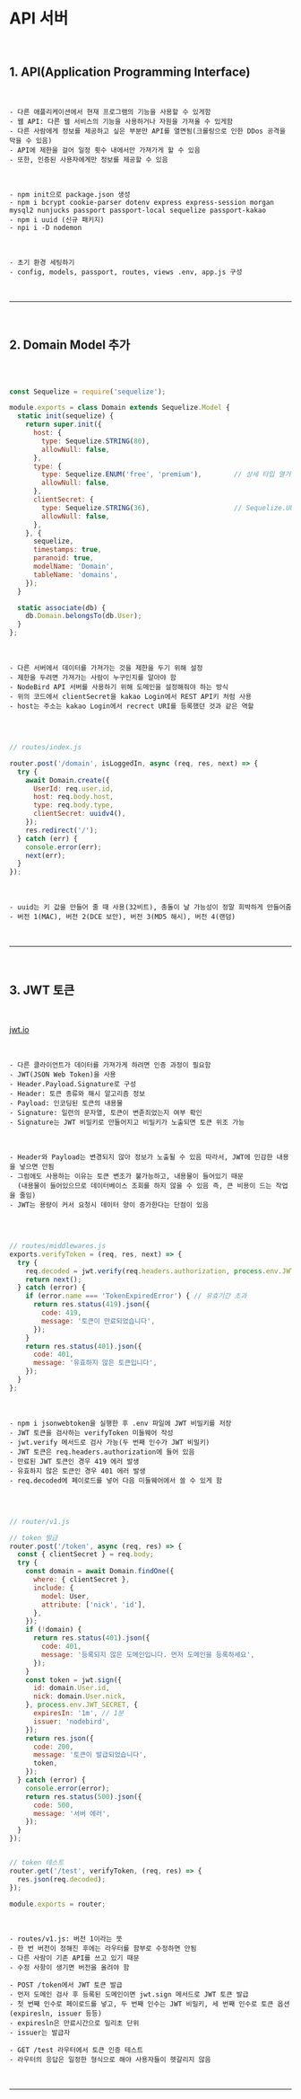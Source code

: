 # API 서버

<br>

## 1. API(Application Programming Interface)

<br>

    - 다른 애플리케이션에서 현재 프로그램의 기능을 사용할 수 있게함
    - 웹 API: 다른 웹 서비스의 기능을 사용하거나 자원을 가져올 수 있게함 
    - 다른 사람에게 정보를 제공하고 싶은 부분만 API를 열면됨(크롤링으로 인한 DDos 공격을 막을 수 있음)
    - API에 제한을 걸어 일정 횟수 내에서만 가져가게 할 수 있음
    - 또한, 인증된 사용자에게만 정보를 제공할 수 있음

<br>

    - npm init으로 package.json 생성
    - npm i bcrypt cookie-parser dotenv express express-session morgan mysql2 nunjucks passport passport-local sequelize passport-kakao
    - npm i uuid (신규 패키지)
    - npi i -D nodemon

<br>

    - 초기 환경 세팅하기
    - config, models, passport, routes, views .env, app.js 구성

<br>

***

<br>

## 2. Domain Model 추가

<br>

```javascript

const Sequelize = require('sequelize');

module.exports = class Domain extends Sequelize.Model {
  static init(sequelize) {
    return super.init({
      host: {
        type: Sequelize.STRING(80),
        allowNull: false,
      },
      type: {
        type: Sequelize.ENUM('free', 'premium'),        // 상세 타입 열거(free, premium 둘 만 사용 가능)
        allowNull: false,
      },
      clientSecret: {
        type: Sequelize.STRING(36),                     // Sequelize.UUID(MySQL은 UUIDV4 지원X, Postgre는 지원 O)
        allowNull: false,
      },
    }, {
      sequelize,
      timestamps: true,
      paranoid: true,
      modelName: 'Domain',
      tableName: 'domains',
    });
  }

  static associate(db) {
    db.Domain.belongsTo(db.User);
  }
};

```

<br>

    - 다른 서버에서 데이터를 가져가는 것을 제한을 두기 위해 설정
    - 제한을 두려면 가져가는 사람이 누구인지를 알아야 함
    - NodeBird API 서버를 사용하기 위해 도메인을 설정해줘야 하는 방식
    - 위의 코드에서 clientSecret을 kakao Login에서 REST API키 처럼 사용
    - host는 주소는 kakao Login에서 recrect URI를 등록했던 것과 같은 역할

<br>

```javascript

// routes/index.js

router.post('/domain', isLoggedIn, async (req, res, next) => {
  try {
    await Domain.create({
      UserId: req.user.id,
      host: req.body.host,
      type: req.body.type,
      clientSecret: uuidv4(),
    });
    res.redirect('/');
  } catch (err) {
    console.error(err);
    next(err);
  }
});


```

<br>

    - uuid는 키 값을 만들어 줄 때 사용(32비트), 충돌이 날 가능성이 정말 희박하게 만들어줌
    - 버전 1(MAC), 버전 2(DCE 보안), 버전 3(MD5 해시), 버전 4(랜덤)

<br>

***

<br>

## 3. JWT 토큰 

<br>

[jwt.io](http://jwt.io)

<br>

    - 다른 클라이언트가 데이터를 가져가게 하려면 인증 과정이 필요함
    - JWT(JSON Web Token)을 사용
    - Header.Payload.Signature로 구성
    - Header: 토큰 종류와 해시 알고리즘 정보
    - Payload: 인코딩된 토큰의 내용물
    - Signature: 일련의 문자열, 토큰이 변졷죄었는지 여부 확인
    - Signature는 JWT 비밀키로 만들어지고 비밀키가 노출되면 토큰 위조 가능

<br>

    - Header와 Payload는 변경되지 않아 정보가 노출될 수 있음 따라서, JWT에 민감한 내용을 넣으면 안됨
    - 그럼에도 사용하는 이유는 토큰 변조가 불가능하고, 내용물이 들어있기 때문
      (내용물이 들어있으므로 데이터베이스 조회를 하지 않을 수 있음 즉, 큰 비용이 드는 작업을 줄임)
    - JWT는 용량이 커서 요청시 데이터 양이 증가한다는 단점이 있음

<br>

```javascript

// routes/middlewares.js
exports.verifyToken = (req, res, next) => {
  try {
    req.decoded = jwt.verify(req.headers.authorization, process.env.JWT_SECRET);
    return next();
  } catch (error) {
    if (error.name === 'TokenExpiredError') { // 유효기간 초과
      return res.status(419).json({
        code: 419,
        message: '토큰이 만료되었습니다',
      });
    }
    return res.status(401).json({
      code: 401,
      message: '유효하지 않은 토큰입니다',
    });
  }
};

```

<br>

    - npm i jsonwebtoken을 실행한 후 .env 파일에 JWT 비밀키를 저장
    - JWT 토큰을 검사하는 verifyToken 미들웨어 작성
    - jwt.verify 메서드로 검사 가능(두 번째 인수가 JWT 비밀키)
    - JWT 토큰은 req.headers.authorization에 들어 있음
    - 만료된 JWT 토큰인 경우 419 에러 발생
    - 유효하지 않은 토큰인 경우 401 에러 발생
    - req.decoded에 페이로드를 넣어 다음 미들웨어에서 쓸 수 있게 함

<br>

```javascript

// router/v1.js

// token 발급
router.post('/token', async (req, res) => {
  const { clientSecret } = req.body;
  try {
    const domain = await Domain.findOne({
      where: { clientSecret },
      include: {
        model: User,
        attribute: ['nick', 'id'],
      },
    });
    if (!domain) {
      return res.status(401).json({
        code: 401,
        message: '등록되지 않은 도메인입니다. 먼저 도메인을 등록하세요',
      });
    }
    const token = jwt.sign({
      id: domain.User.id,
      nick: domain.User.nick,
    }, process.env.JWT_SECRET, {
      expiresIn: '1m', // 1분
      issuer: 'nodebird',
    });
    return res.json({
      code: 200,
      message: '토큰이 발급되었습니다',
      token,
    });
  } catch (error) {
    console.error(error);
    return res.status(500).json({
      code: 500,
      message: '서버 에러',
    });
  }
});


// token 테스트
router.get('/test', verifyToken, (req, res) => {
  res.json(req.decoded);
});

module.exports = router;

```

<br>

    - routes/v1.js: 버전 1이라는 뜻
    - 한 번 버전이 정해진 후에는 라우터를 함부로 수정하면 안됨
    - 다른 사람이 기존 API를 쓰고 있기 때문
    - 수정 사항이 생기면 버전을 올려야 함

    - POST /token에서 JWT 토큰 발급
    - 먼저 도메인 검사 후 등록된 도메인이면 jwt.sign 메서드로 JWT 토큰 발급
    - 첫 번째 인수로 페이로드를 넣고, 두 번째 인수는 JWT 비밀키, 세 번째 인수로 토큰 옵션(expiresln, issuer 등등)
    - expiresln은 만료시간으로 밀리초 단위
    - issuer는 발급자

    - GET /test 라우터에서 토큰 인증 테스트
    - 라우터의 응답은 일정한 형식으로 해야 사용자들이 헷갈리지 않음

<br>

***

<br>
